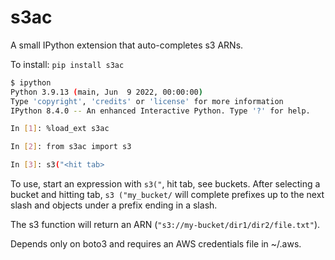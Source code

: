 # s3ac

A small IPython extension that auto-completes s3 ARNs.

To install: `pip install s3ac`

```bash
$ ipython
Python 3.9.13 (main, Jun  9 2022, 00:00:00) 
Type 'copyright', 'credits' or 'license' for more information
IPython 8.4.0 -- An enhanced Interactive Python. Type '?' for help.

In [1]: %load_ext s3ac

In [2]: from s3ac import s3

In [3]: s3("<hit tab>
```


To use, start an expression with `s3("`, hit tab, see buckets. After selecting a bucket and hitting tab, `s3
("my_bucket/` will complete prefixes up to the next slash and objects under a prefix ending in a slash.

The s3 function will return an ARN (`"s3://my-bucket/dir1/dir2/file.txt"`).

Depends only on boto3 and requires an AWS credentials file in ~/.aws.
